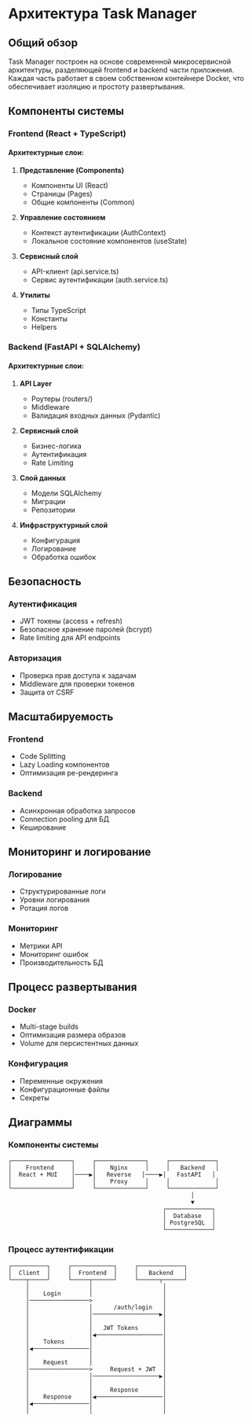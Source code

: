 # Архитектура Task Manager

## Общий обзор

Task Manager построен на основе современной микросервисной архитектуры, разделяющей frontend и backend части приложения. Каждая часть работает в своем собственном контейнере Docker, что обеспечивает изоляцию и простоту развертывания.

## Компоненты системы

### Frontend (React + TypeScript)

#### Архитектурные слои:
1. **Представление (Components)**
   - Компоненты UI (React)
   - Страницы (Pages)
   - Общие компоненты (Common)

2. **Управление состоянием**
   - Контекст аутентификации (AuthContext)
   - Локальное состояние компонентов (useState)

3. **Сервисный слой**
   - API-клиент (api.service.ts)
   - Сервис аутентификации (auth.service.ts)

4. **Утилиты**
   - Типы TypeScript
   - Константы
   - Helpers

### Backend (FastAPI + SQLAlchemy)

#### Архитектурные слои:
1. **API Layer**
   - Роутеры (routers/)
   - Middleware
   - Валидация входных данных (Pydantic)

2. **Сервисный слой**
   - Бизнес-логика
   - Аутентификация
   - Rate Limiting

3. **Слой данных**
   - Модели SQLAlchemy
   - Миграции
   - Репозитории

4. **Инфраструктурный слой**
   - Конфигурация
   - Логирование
   - Обработка ошибок

## Безопасность

### Аутентификация
- JWT токены (access + refresh)
- Безопасное хранение паролей (bcrypt)
- Rate limiting для API endpoints

### Авторизация
- Проверка прав доступа к задачам
- Middleware для проверки токенов
- Защита от CSRF

## Масштабируемость

### Frontend
- Code Splitting
- Lazy Loading компонентов
- Оптимизация ре-рендеринга

### Backend
- Асинхронная обработка запросов
- Connection pooling для БД
- Кеширование

## Мониторинг и логирование

### Логирование
- Структурированные логи
- Уровни логирования
- Ротация логов

### Мониторинг
- Метрики API
- Мониторинг ошибок
- Производительность БД

## Процесс развертывания

### Docker
- Multi-stage builds
- Оптимизация размера образов
- Volume для персистентных данных

### Конфигурация
- Переменные окружения
- Конфигурационные файлы
- Секреты

## Диаграммы

### Компоненты системы
```
┌─────────────────┐     ┌──────────────┐     ┌─────────────┐
│    Frontend     │     │    Nginx     │     │   Backend   │
│  React + MUI    │────▶│   Reverse   │────▶│   FastAPI   │
│                 │     │    Proxy     │     │             │
└─────────────────┘     └──────────────┘     └─────────────┘
                                                    │
                                                    ▼
                                            ┌─────────────┐
                                            │  Database   │
                                            │ PostgreSQL  │
                                            └─────────────┘
```

### Процесс аутентификации
```
┌──────────┐     ┌────────────┐     ┌─────────────┐
│  Client  │     │  Frontend  │     │   Backend   │
└────┬─────┘     └─────┬──────┘     └──────┬──────┘
     │                 │                    │
     │    Login        │                    │
     │─────────────────>                    │
     │                 │      /auth/login   │
     │                 │───────────────────▶│
     │                 │                    │
     │                 │   JWT Tokens       │
     │                 │◀───────────────────│
     │    Tokens       │                    │
     │◀────────────────│                    │
     │                 │                    │
     │    Request      │                    │
     │─────────────────>     Request + JWT  │
     │                 │───────────────────▶│
     │                 │                    │
     │                 │     Response       │
     │    Response     │◀───────────────────│
     │◀────────────────│                    │
     │                 │                    │
```
